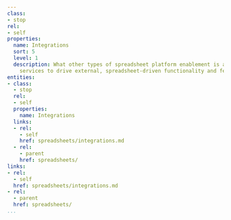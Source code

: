```yaml
---
class:
- stop
rel:
- self
properties:
  name: Integrations
  sort: 5
  level: 1
  description: What other types of spreadsheet platform enablement is available, allowing
    services to drive external, spreadsheet-driven functionality and features.
entities:
- class:
  - stop
  rel:
  - self
  properties:
    name: Integrations
  links:
  - rel:
    - self
    href: spreadsheets/integrations.md
  - rel:
    - parent
    href: spreadsheets/
links:
- rel:
  - self
  href: spreadsheets/integrations.md
- rel:
  - parent
  href: spreadsheets/
...
```

